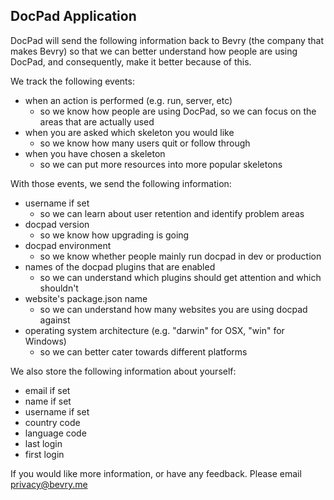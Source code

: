 ## DocPad Application

DocPad will send the following information back to Bevry (the company that makes Bevry) so that we can better understand how people are using DocPad, and consequently, make it better because of this.

We track the following events:
- when an action is performed (e.g. run, server, etc)
	- so we know how people are using DocPad, so we can focus on the areas that are actually used
- when you are asked which skeleton you would like
	- so we know how many users quit or follow through
- when you have chosen a skeleton
	- so we can put more resources into more popular skeletons

With those events, we send the following information:
- username if set
	- so we can learn about user retention and identify problem areas
- docpad version
	- so we know how upgrading is going
- docpad environment
	- so we know whether people mainly run docpad in dev or production
- names of the docpad plugins that are enabled
	- so we can understand which plugins should get attention and which shouldn't
- website's package.json name
	- so we can understand how many websites you are using docpad against
- operating system architecture (e.g. "darwin" for OSX, "win" for Windows)
	- so we can better cater towards different platforms

We also store the following information about yourself:
- email if set
- name if set
- username if set
- country code
- language code
- last login
- first login

If you would like more information, or have any feedback. Please email privacy@bevry.me
